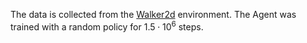 The data is collected from the [Walker2d](https://gymnasium.farama.org/environments/mujoco/walker2d/) environment. The Agent was trained with a random policy for $1.5 \cdot 10^6$ steps.
